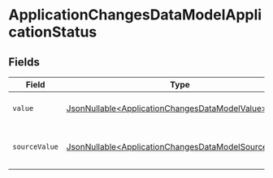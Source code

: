 # ApplicationChangesDataModelApplicationStatus


## Fields

| Field                                                                                                                      | Type                                                                                                                       | Required                                                                                                                   | Description                                                                                                                | Example                                                                                                                    |
| -------------------------------------------------------------------------------------------------------------------------- | -------------------------------------------------------------------------------------------------------------------------- | -------------------------------------------------------------------------------------------------------------------------- | -------------------------------------------------------------------------------------------------------------------------- | -------------------------------------------------------------------------------------------------------------------------- |
| `value`                                                                                                                    | [JsonNullable\<ApplicationChangesDataModelValue>](../../models/components/ApplicationChangesDataModelValue.md)             | :heavy_minus_sign:                                                                                                         | The status of the application.                                                                                             | hired                                                                                                                      |
| `sourceValue`                                                                                                              | [JsonNullable\<ApplicationChangesDataModelSourceValue>](../../models/components/ApplicationChangesDataModelSourceValue.md) | :heavy_minus_sign:                                                                                                         | The source value of the application status.                                                                                | Hired                                                                                                                      |